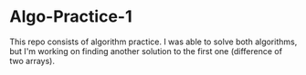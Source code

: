 # Algo-Practice-1

This repo consists of algorithm practice. I was able to solve both algorithms, but I'm working on finding another solution to the first one (difference of two arrays). 
